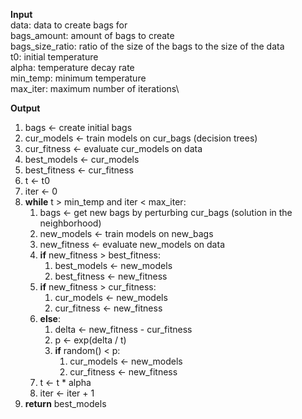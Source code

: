 **Input** \
data: data to create bags for\
bags_amount: amount of bags to create\
bags_size_ratio: ratio of the size of the bags to the size of the data\
t0: initial temperature\
alpha: temperature decay rate\
min_temp: minimum temperature\
max_iter: maximum number of iterations\

**Output**

1. bags <- create initial bags
2. cur_models <- train models on cur_bags (decision trees)
3. cur_fitness <- evaluate cur_models on data
4. best_models <- cur_models
5. best_fitness <- cur_fitness
6. t <- t0
7. iter <- 0
8. **while** t > min_temp and iter < max_iter:
   1. bags <- get new bags by perturbing cur_bags (solution in the neighborhood)
   2. new_models <- train models on new_bags
   3. new_fitness <- evaluate new_models on data
   4. **if** new_fitness > best_fitness:
      1. best_models <- new_models
      2. best_fitness <- new_fitness
   5. **if** new_fitness > cur_fitness:
      1. cur_models <- new_models
      2. cur_fitness <- new_fitness
   6. **else**:
      1. delta <- new_fitness - cur_fitness
      2. p <- exp(delta / t)
      3. **if** random() < p:
         1. cur_models <- new_models
         2. cur_fitness <- new_fitness
   7. t <- t \* alpha
   8. iter <- iter + 1
9. **return** best_models
